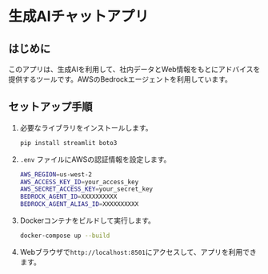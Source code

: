 
# 生成AIチャットアプリ

## はじめに
このアプリは、生成AIを利用して、社内データとWeb情報をもとにアドバイスを提供するツールです。AWSのBedrockエージェントを利用しています。

## セットアップ手順
1. 必要なライブラリをインストールします。
    ```bash
    pip install streamlit boto3
    ```

2. `.env` ファイルにAWSの認証情報を設定します。
    ```bash
    AWS_REGION=us-west-2
    AWS_ACCESS_KEY_ID=your_access_key
    AWS_SECRET_ACCESS_KEY=your_secret_key
    BEDROCK_AGENT_ID=XXXXXXXXXX
    BEDROCK_AGENT_ALIAS_ID=XXXXXXXXXX
    ```

3. Dockerコンテナをビルドして実行します。
    ```bash
    docker-compose up --build
    ```

4. Webブラウザで`http://localhost:8501`にアクセスして、アプリを利用できます。
    